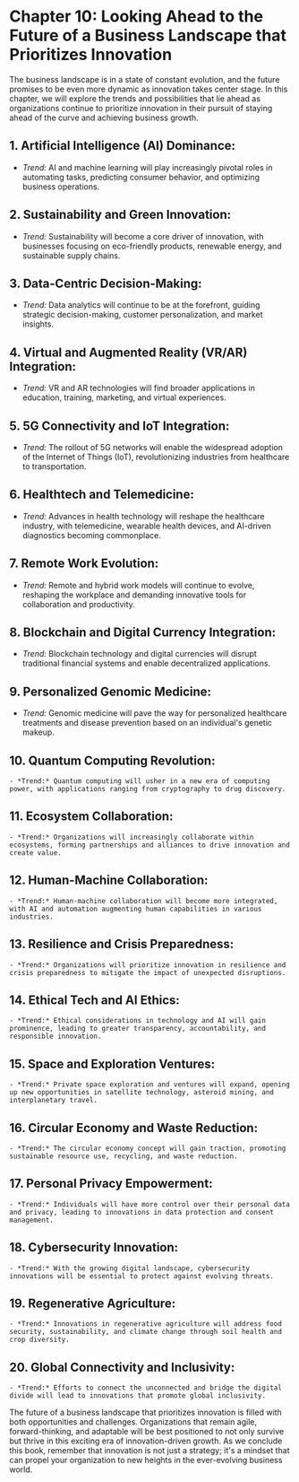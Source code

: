 Chapter 10: Looking Ahead to the Future of a Business Landscape that Prioritizes Innovation
===========================================================================================

The business landscape is in a state of constant evolution, and the future promises to be even more dynamic as innovation takes center stage. In this chapter, we will explore the trends and possibilities that lie ahead as organizations continue to prioritize innovation in their pursuit of staying ahead of the curve and achieving business growth.

**1. Artificial Intelligence (AI) Dominance:**
----------------------------------------------

* *Trend:* AI and machine learning will play increasingly pivotal roles in automating tasks, predicting consumer behavior, and optimizing business operations.

**2. Sustainability and Green Innovation:**
-------------------------------------------

* *Trend:* Sustainability will become a core driver of innovation, with businesses focusing on eco-friendly products, renewable energy, and sustainable supply chains.

**3. Data-Centric Decision-Making:**
------------------------------------

* *Trend:* Data analytics will continue to be at the forefront, guiding strategic decision-making, customer personalization, and market insights.

**4. Virtual and Augmented Reality (VR/AR) Integration:**
---------------------------------------------------------

* *Trend:* VR and AR technologies will find broader applications in education, training, marketing, and virtual experiences.

**5. 5G Connectivity and IoT Integration:**
-------------------------------------------

* *Trend:* The rollout of 5G networks will enable the widespread adoption of the Internet of Things (IoT), revolutionizing industries from healthcare to transportation.

**6. Healthtech and Telemedicine:**
-----------------------------------

* *Trend:* Advances in health technology will reshape the healthcare industry, with telemedicine, wearable health devices, and AI-driven diagnostics becoming commonplace.

**7. Remote Work Evolution:**
-----------------------------

* *Trend:* Remote and hybrid work models will continue to evolve, reshaping the workplace and demanding innovative tools for collaboration and productivity.

**8. Blockchain and Digital Currency Integration:**
---------------------------------------------------

* *Trend:* Blockchain technology and digital currencies will disrupt traditional financial systems and enable decentralized applications.

**9. Personalized Genomic Medicine:**
-------------------------------------

* *Trend:* Genomic medicine will pave the way for personalized healthcare treatments and disease prevention based on an individual's genetic makeup.

**10. Quantum Computing Revolution:**
-------------------------------------

    - *Trend:* Quantum computing will usher in a new era of computing power, with applications ranging from cryptography to drug discovery.

**11. Ecosystem Collaboration:**
--------------------------------

    - *Trend:* Organizations will increasingly collaborate within ecosystems, forming partnerships and alliances to drive innovation and create value.

**12. Human-Machine Collaboration:**
------------------------------------

    - *Trend:* Human-machine collaboration will become more integrated, with AI and automation augmenting human capabilities in various industries.

**13. Resilience and Crisis Preparedness:**
-------------------------------------------

    - *Trend:* Organizations will prioritize innovation in resilience and crisis preparedness to mitigate the impact of unexpected disruptions.

**14. Ethical Tech and AI Ethics:**
-----------------------------------

    - *Trend:* Ethical considerations in technology and AI will gain prominence, leading to greater transparency, accountability, and responsible innovation.

**15. Space and Exploration Ventures:**
---------------------------------------

    - *Trend:* Private space exploration and ventures will expand, opening up new opportunities in satellite technology, asteroid mining, and interplanetary travel.

**16. Circular Economy and Waste Reduction:**
---------------------------------------------

    - *Trend:* The circular economy concept will gain traction, promoting sustainable resource use, recycling, and waste reduction.

**17. Personal Privacy Empowerment:**
-------------------------------------

    - *Trend:* Individuals will have more control over their personal data and privacy, leading to innovations in data protection and consent management.

**18. Cybersecurity Innovation:**
---------------------------------

    - *Trend:* With the growing digital landscape, cybersecurity innovations will be essential to protect against evolving threats.

**19. Regenerative Agriculture:**
---------------------------------

    - *Trend:* Innovations in regenerative agriculture will address food security, sustainability, and climate change through soil health and crop diversity.

**20. Global Connectivity and Inclusivity:**
--------------------------------------------

    - *Trend:* Efforts to connect the unconnected and bridge the digital divide will lead to innovations that promote global inclusivity.

The future of a business landscape that prioritizes innovation is filled with both opportunities and challenges. Organizations that remain agile, forward-thinking, and adaptable will be best positioned to not only survive but thrive in this exciting era of innovation-driven growth. As we conclude this book, remember that innovation is not just a strategy; it's a mindset that can propel your organization to new heights in the ever-evolving business world.
